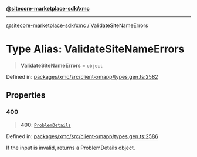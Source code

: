 [**@sitecore-marketplace-sdk/xmc**](../README.md)

***

[@sitecore-marketplace-sdk/xmc](../README.md) / ValidateSiteNameErrors

# Type Alias: ValidateSiteNameErrors

> **ValidateSiteNameErrors** = `object`

Defined in: [packages/xmc/src/client-xmapp/types.gen.ts:2582](https://github.com/Sitecore/sitecore-marketplace-sdk/blob/af886e6134b8d1079ef5b8ef70b7eb2f1d9c8aeb/packages/xmc/src/client-xmapp/types.gen.ts#L2582)

## Properties

### 400

> **400**: [`ProblemDetails`](ProblemDetails.md)

Defined in: [packages/xmc/src/client-xmapp/types.gen.ts:2586](https://github.com/Sitecore/sitecore-marketplace-sdk/blob/af886e6134b8d1079ef5b8ef70b7eb2f1d9c8aeb/packages/xmc/src/client-xmapp/types.gen.ts#L2586)

If the input is invalid, returns a ProblemDetails object.
